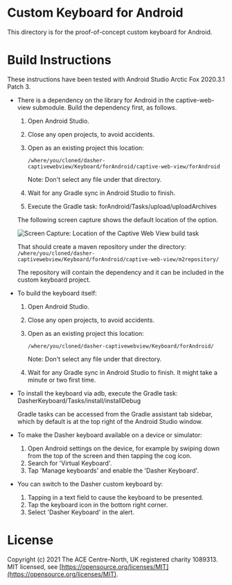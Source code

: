 # Custom Keyboard for Android
This directory is for the proof-of-concept custom keyboard for Android.

# Build Instructions
These instructions have been tested with Android Studio Arctic Fox 2020.3.1
Patch 3.

-   There is a dependency on the library for Android in the captive-web-view
    submodule. Build the dependency first, as follows.

    1.  Open Android Studio.
    2.  Close any open projects, to avoid accidents.
    3.  Open as an existing project this location:

            /where/you/cloned/dasher-captivewebview/Keyboard/forAndroid/captive-web-view/forAndroid
        
        Note: Don't select any file under that directory.
    
    4.  Wait for any Gradle sync in Android Studio to finish.
    
    5.  Execute the Gradle task: forAndroid/Tasks/upload/uploadArchives

    The following screen capture shows the default location of the option.

    ![**Screen Capture:** Location of the Captive Web View build task](../../documents/ScreenCaptures/IDE/AndroidStudio_CaptiveWebView_build.png)

    That should create a maven repository under the directory:
    `/where/you/cloned/dasher-captivewebview/Keyboard/forAndroid/captive-web-view/m2repository/`

    The repository will contain the dependency and it can be included in the
    custom keyboard project.

-   To build the keyboard itself:

    1.  Open Android Studio.
    2.  Close any open projects, to avoid accidents.
    3.  Open as an existing project this location:

            /where/you/cloned/dasher-captivewebview/Keyboard/forAndroid/
        
        Note: Don't select any file under that directory.
    
    4.  Wait for any Gradle sync in Android Studio to finish. It might take a
        minute or two first time.

-   To install the keyboard via adb, execute the Gradle task:  
    DasherKeyboard/Tasks/install/installDebug

    Gradle tasks can be accessed from the Gradle assistant tab sidebar, which
    by default is at the top right of the Android Studio window.

-   To make the Dasher keyboard available on a device or simulator:

    1.  Open Android settings on the device, for example by swiping down from
        the top of the screen and then tapping the cog icon.
    2.  Search for 'Virtual Keyboard'.
    3.  Tap 'Manage keyboards' and enable the 'Dasher Keyboard'.

-   You can switch to the Dasher custom keyboard by:

    1.  Tapping in a text field to cause the keyboard to be presented.
    2.  Tap the keyboard icon in the bottom right corner.
    3.  Select 'Dasher Keyboard' in the alert.

# License
Copyright (c) 2021 The ACE Centre-North, UK registered charity 1089313.  
MIT licensed, see
[https://opensource.org/licenses/MIT](https://opensource.org/licenses/MIT).

